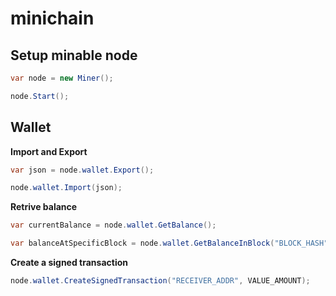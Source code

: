 minichain
====

Setup minable node
----
```cs
var node = new Miner();

node.Start();
```

Wallet
----
__Import and Export__
```cs
var json = node.wallet.Export();

node.wallet.Import(json);
```

__Retrive balance__
```cs
var currentBalance = node.wallet.GetBalance();

var balanceAtSpecificBlock = node.wallet.GetBalanceInBlock("BLOCK_HASH");
```

__Create a signed transaction__
```cs
node.wallet.CreateSignedTransaction("RECEIVER_ADDR", VALUE_AMOUNT);
```
